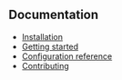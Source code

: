 ## Documentation

  - [Installation](installation.md)
  - [Getting started](getting_started.md)
  - [Configuration reference](configuration.md)
  - [Contributing](contributing.md)
